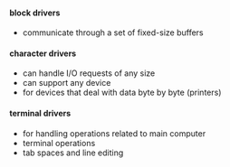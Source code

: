 #### block drivers
- communicate through a set of fixed-size buffers


#### character drivers
- can handle I/O requests of any size 
- can support any device
- for devices that deal with data byte by byte (printers)


#### terminal drivers
- for handling operations related to main computer
- terminal operations
- tab spaces and line editing

